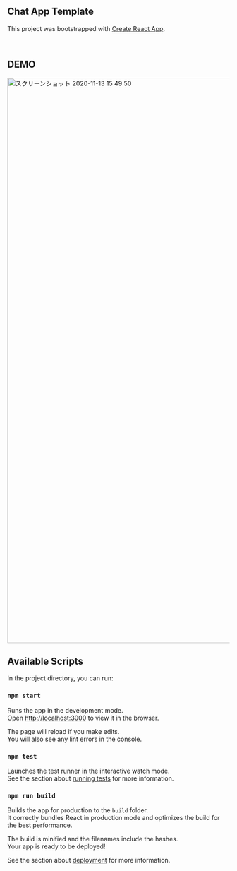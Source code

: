 ## Chat App Template
This project was bootstrapped with [Create React App](https://github.com/facebook/create-react-app).

<br/>

## DEMO
<img width="1280" alt="スクリーンショット 2020-11-13 15 49 50" src="https://user-images.githubusercontent.com/53213591/104010286-998b2a00-51ef-11eb-91b9-2981e9cd0285.png">

<br/>

## Available Scripts

In the project directory, you can run:

### `npm start`

Runs the app in the development mode.<br />
Open [http://localhost:3000](http://localhost:3000) to view it in the browser.

The page will reload if you make edits.<br />
You will also see any lint errors in the console.

### `npm test`

Launches the test runner in the interactive watch mode.<br />
See the section about [running tests](https://facebook.github.io/create-react-app/docs/running-tests) for more information.

### `npm run build`

Builds the app for production to the `build` folder.<br />
It correctly bundles React in production mode and optimizes the build for the best performance.

The build is minified and the filenames include the hashes.<br />
Your app is ready to be deployed!

See the section about [deployment](https://facebook.github.io/create-react-app/docs/deployment) for more information.
